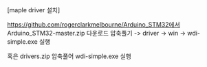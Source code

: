 [maple driver 설치]

https://github.com/rogerclarkmelbourne/Arduino_STM32에서 Arduino_STM32-master.zip 다운로드
압축풀기 -> driver -> win -> wdi-simple.exe 실행

혹은
drivers.zip 압축풀어  wdi-simple.exe 실행

